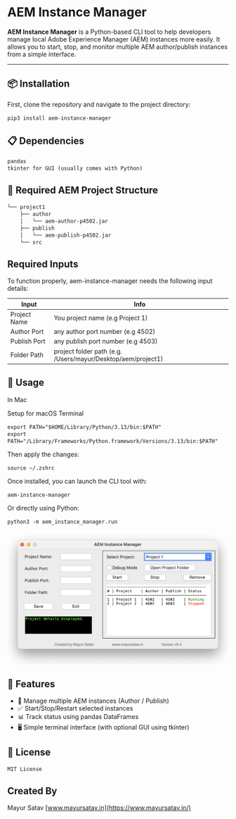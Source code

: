 # AEM Instance Manager

**AEM Instance Manager** is a Python-based CLI tool to help developers manage local Adobe Experience Manager (AEM) instances more easily. It allows you to start, stop, and monitor multiple AEM author/publish instances from a simple interface.

---

## 📦 Installation

First, clone the repository and navigate to the project directory:

```bash
pip3 install aem-instance-manager
```
## 📋 Dependencies
```
pandas
tkinter for GUI (usually comes with Python)
```

## 📂 Required AEM Project Structure
```
└── project1
    ├── author
    │   └── aem-author-p4502.jar
    ├── publish
    │   └── aem-publish-p4502.jar
    └── src
```

## Required Inputs

To function properly, aem-instance-manager needs the following input details:

| Input | Info |
| ------ | ------ |
| Project Name | You project name (e.g Project 1) |
| Author Port | any author port number (e.g 4502) |
| Publish Port |  any publish port number (e.g 4503) |
| Folder Path | project folder path (e.g. /Users/mayur/Desktop/aem/project1) |

## 🚀 Usage

In Mac

Setup for macOS Terminal
```
export PATH="$HOME/Library/Python/3.13/bin:$PATH"
export PATH="/Library/Frameworks/Python.framework/Versions/3.13/bin:$PATH"
```
Then apply the changes:
```
source ~/.zshrc
```
Once installed, you can launch the CLI tool with:
```
aem-instance-manager
```
Or directly using Python:
```
python3 -m aem_instance_manager.run
```

![aem-instance-manager gui window screenshot](https://raw.githubusercontent.com/mayursatav/aem_instance_manager/refs/heads/main/aem-instance-manager-screenshot.png)

## 🧠 Features
- 🧾 Manage multiple AEM instances (Author / Publish)
- ✅ Start/Stop/Restart selected instances
- 📊 Track status using pandas DataFrames
- 🖥️ Simple terminal interface (with optional GUI using tkinter)

## 📝 License
```
MIT License
```

## Created By
Mayur Satav
[www.mayursatav.in](https://www.mayursatav.in/) 
